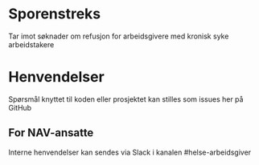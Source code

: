 Sporenstreks 
================

Tar imot søknader om refusjon for arbeidsgivere med kronisk syke arbeidstakere

# Henvendelser

Spørsmål knyttet til koden eller prosjektet kan stilles som issues her på GitHub

## For NAV-ansatte

Interne henvendelser kan sendes via Slack i kanalen #helse-arbeidsgiver
